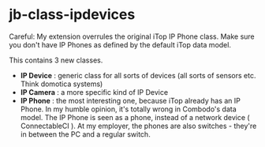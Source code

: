 # jb-class-ipdevices
Careful: My extension overrules the original iTop IP Phone class.
Make sure you don't have IP Phones as defined by the default iTop data model.

This contains 3 new classes.
* **IP Device** : generic class for all sorts of devices (all sorts of sensors etc. Think domotica systems)
* **IP Camera** : a more specific kind of IP Device
* **IP Phone** : the most interesting one, because iTop already has an IP Phone. In my humble opinion, it's totally wrong in Combodo's data model. The IP Phone is seen as a phone, instead of a network device ( ConnectableCI ). At my employer, the phones are also switches - they're in between the PC and a regular switch. 

